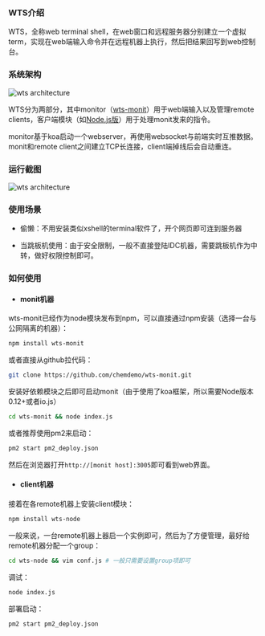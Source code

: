 ### WTS介绍

WTS，全称web terminal shell，在web窗口和远程服务器分别建立一个虚拟term，实现在web端输入命令并在远程机器上执行，然后把结果回写到web控制台。

### 系统架构

![wts architecture](https://raw.githubusercontent.com/chemdemo/wts-monit/master/images/architecture.png)

WTS分为两部分，其中monitor（[wts-monit](https://github.com/chemdemo/wts-monit)）用于web端输入以及管理remote clients，客户端模块（如[Node.js版](https://github.com/chemdemo/wts-node)）用于处理monit发来的指令。

monitor基于koa启动一个webserver，再使用websocket与前端实时互推数据。monit和remote client之间建立TCP长连接，client端掉线后会自动重连。

### 运行截图

![wts architecture](https://raw.githubusercontent.com/chemdemo/wts-monit/master/images/wts.png)

### 使用场景

- 偷懒：不用安装类似xshell的terminal软件了，开个网页即可连到服务器

- 当跳板机使用：由于安全限制，一般不直接登陆IDC机器，需要跳板机作为中转，做好权限控制即可。

### 如何使用

- #### monit机器

wts-monit已经作为node模块发布到npm，可以直接通过npm安装（选择一台与公网隔离的机器）：

``` bash
npm install wts-monit
```

或者直接从github拉代码：

``` bash
git clone https://github.com/chemdemo/wts-monit.git
```

安装好依赖模块之后即可启动monit（由于使用了koa框架，所以需要Node版本0.12+或者io.js）

``` bash
cd wts-monit && node index.js
```

或者推荐使用pm2来启动：

``` bash
pm2 start pm2_deploy.json
```


然后在浏览器打开`http://[monit host]:3005`即可看到web界面。

- #### client机器

接着在各remote机器上安装client模块：

``` bash
npm install wts-node
```

一般来说，一台remote机器上器启一个实例即可，然后为了方便管理，最好给remote机器分配一个group：

``` bash
cd wts-node && vim conf.js # 一般只需要设置group项即可
```


调试：

``` bash
node index.js
```

部署启动：

``` bash
pm2 start pm2_deploy.json
```
